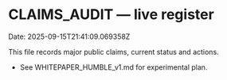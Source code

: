 # CLAIMS_AUDIT — live register
Date: 2025-09-15T21:41:09.069358Z

This file records major public claims, current status and actions.
- See WHITEPAPER_HUMBLE_v1.md for experimental plan.

